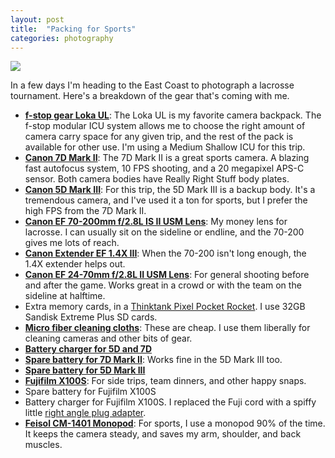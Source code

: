 ```yaml
---
layout: post
title:  "Packing for Sports"
categories: photography
---
```

<a href="http://imgur.com/QgDdefh"><img src="http://i.imgur.com/QgDdefh.jpg" /></a>

In a few days I'm heading to the East Coast to photograph a lacrosse tournament. Here's a breakdown of the gear that's coming with me.

* **[f-stop gear Loka UL](http://www.fstopgear.com/ultralight)**: The Loka UL is my favorite camera backpack. The f-stop modular ICU system allows me to choose the right amount of camera carry space for any given trip, and the rest of the pack is available for other use. I'm using a Medium Shallow ICU for this trip.
* **[Canon 7D Mark II](http://www.bhphotovideo.com/c/product/1081808-REG/canon_9128b002_eos_7d_mark_ii.html)**: The 7D Mark II is a great sports camera. A blazing fast autofocus system, 10 FPS shooting, and a 20 megapixel APS-C sensor. Both camera bodies have Really Right Stuff body plates.
* **[Canon 5D Mark III](http://www.bhphotovideo.com/c/product/847545-REG/Canon_5260A002_EOS_5D_Mark_III.html)**: For this trip, the 5D Mark III is a backup body. It's a tremendous camera, and I've used it a ton for sports, but I prefer the high FPS from the 7D Mark II.
* **[Canon EF 70-200mm f/2.8L IS II USM Lens](http://www.bhphotovideo.com/c/product/680103-USA/Canon_2751B002_EF_70_200mm_f_2_8L_IS.html)**: My money lens for lacrosse. I can usually sit on the sideline or endline, and the 70-200 gives me lots of reach.
* **[Canon Extender EF 1.4X III](http://www.bhphotovideo.com/c/product/732113-USA/Canon_4409B002_Extender_EF_1_4X_III.html)**: When the 70-200 isn't long enough, the 1.4X extender helps out.
* **[Canon EF 24-70mm f/2.8L II USM Lens](http://www.bhphotovideo.com/c/product/843008-USA/Canon_5175B002_EF_24_70mm_f_2_8L_II.html)**: For general shooting before and after the game. Works great in a crowd or with the team on the sideline at halftime.
* Extra memory cards, in a [Thinktank Pixel Pocket Rocket](http://www.thinktankphoto.com/categories/memory-card-wallets.aspx). I use 32GB Sandisk Extreme Plus SD cards.
* **[Micro fiber cleaning cloths](http://amzn.com/B00A7OTO74)**: These are cheap. I use them liberally for cleaning cameras and other bits of gear.
* **[Battery charger for 5D and 7D](http://www.bhphotovideo.com/c/product/590433-REG/Canon_3348B001_LC_E6_Battery_Charger.html)**
* **[Spare battery for 7D Mark II](http://www.bhphotovideo.com/c/product/1081825-REG/canon_9486b002_lp_e6n_battery_f_7d_mark.html)**: Works fine in the 5D Mark III too.
* **[Spare battery for 5D Mark III](http://www.bhphotovideo.com/c/product/590459-REG/Canon_3347B001_LP_E6_Rechargeable_Lithium_Ion_Battery.html)**
* **[Fujifilm X100S](http://www.bhphotovideo.com/c/product/910403-REG/fujifilm_x100s_digital_camera.html)**: For side trips, team dinners, and other happy snaps.
* Spare battery for Fujifilm X100S
* Battery charger for Fujifilm X100S. I replaced the Fuji cord with a spiffy little [right angle plug adapter](http://amzn.com/B004OGXY72).
* **[Feisol CM-1401 Monopod](http://www.bhphotovideo.com/c/product/848838-REG/FEISOL_CM_1401_CM_1401_Carbon_Fiber_Rapid.html)**: For sports, I use a monopod 90% of the time. It keeps the camera steady, and saves my arm, shoulder, and back muscles.
